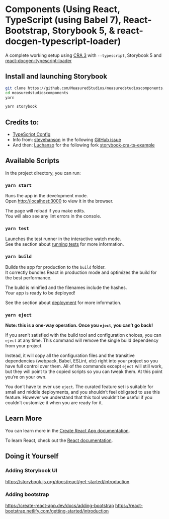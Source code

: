 # Components (Using React, TypeScript (using Babel 7), React-Bootstrap, Storybook 5, & react-docgen-typescript-loader)

A complete working setup using [CRA 3](https://github.com/facebook/create-react-app) with `--typescript`, Storybook 5 and [react-docgen-typescript-loader](https://www.npmjs.com/package/react-docgen-typescript-loader)

## Install and launching Storybook

```sh
git clone https://github.com/MeasuredStudios/measuredstudioscomponents.git
cd measuredstudioscomponents
yarn

yarn storybook
```

## Credits to:

- [TypeScript Config](https://storybook.js.org/docs/configurations/typescript-config/)
- Info from: [stevehanson](https://github.com/stevehanson) in the following [GitHub issue](https://github.com/strothj/react-docgen-typescript-loader/issues/33)
- And then: [Luchanso](https://github.com/Luchanso) for the following fork [storybook-cra-ts-example](https://github.com/Luchanso/storybook-cra-ts-example)


## Available Scripts

In the project directory, you can run:

### `yarn start`

Runs the app in the development mode.<br />
Open [http://localhost:3000](http://localhost:3000) to view it in the browser.

The page will reload if you make edits.<br />
You will also see any lint errors in the console.

### `yarn test`

Launches the test runner in the interactive watch mode.<br />
See the section about [running tests](https://facebook.github.io/create-react-app/docs/running-tests) for more information.

### `yarn build`

Builds the app for production to the `build` folder.<br />
It correctly bundles React in production mode and optimizes the build for the best performance.

The build is minified and the filenames include the hashes.<br />
Your app is ready to be deployed!

See the section about [deployment](https://facebook.github.io/create-react-app/docs/deployment) for more information.

### `yarn eject`

**Note: this is a one-way operation. Once you `eject`, you can’t go back!**

If you aren’t satisfied with the build tool and configuration choices, you can `eject` at any time. This command will remove the single build dependency from your project.

Instead, it will copy all the configuration files and the transitive dependencies (webpack, Babel, ESLint, etc) right into your project so you have full control over them. All of the commands except `eject` will still work, but they will point to the copied scripts so you can tweak them. At this point you’re on your own.

You don’t have to ever use `eject`. The curated feature set is suitable for small and middle deployments, and you shouldn’t feel obligated to use this feature. However we understand that this tool wouldn’t be useful if you couldn’t customize it when you are ready for it.

## Learn More

You can learn more in the [Create React App documentation](https://facebook.github.io/create-react-app/docs/getting-started).

To learn React, check out the [React documentation](https://reactjs.org/).

## Doing it Yourself

### Adding Storybook UI

https://storybook.js.org/docs/react/get-started/introduction

### Adding bootstrap

https://create-react-app.dev/docs/adding-bootstrap
https://react-bootstrap.netlify.com/getting-started/introduction
